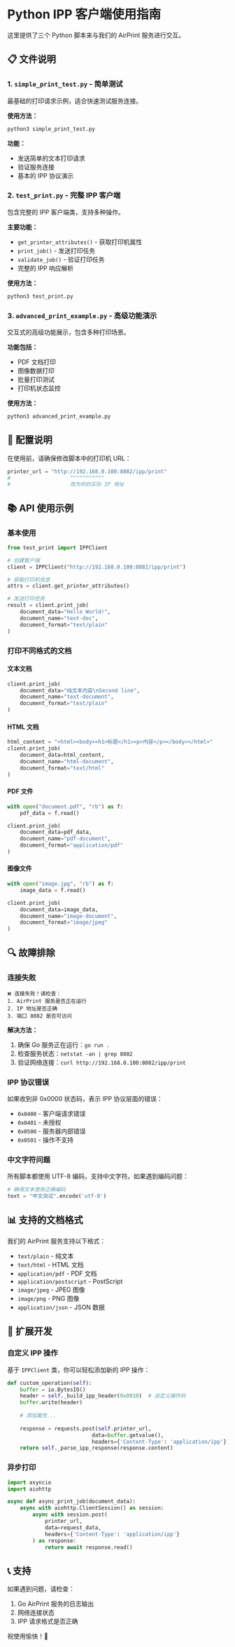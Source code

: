 # Python IPP 客户端使用指南

这里提供了三个 Python 脚本来与我们的 AirPrint 服务进行交互。

## 📋 文件说明

### 1. `simple_print_test.py` - 简单测试
最基础的打印请求示例，适合快速测试服务连接。

**使用方法：**
```bash
python3 simple_print_test.py
```

**功能：**
- 发送简单的文本打印请求
- 验证服务连接
- 基本的 IPP 协议演示

### 2. `test_print.py` - 完整 IPP 客户端
包含完整的 IPP 客户端类，支持多种操作。

**主要功能：**
- `get_printer_attributes()` - 获取打印机属性
- `print_job()` - 发送打印任务
- `validate_job()` - 验证打印任务
- 完整的 IPP 响应解析

**使用方法：**
```bash
python3 test_print.py
```

### 3. `advanced_print_example.py` - 高级功能演示
交互式的高级功能展示，包含多种打印场景。

**功能包括：**
- PDF 文档打印
- 图像数据打印
- 批量打印测试
- 打印机状态监控

**使用方法：**
```bash
python3 advanced_print_example.py
```

## 🔧 配置说明

在使用前，请确保修改脚本中的打印机 URL：

```python
printer_url = "http://192.168.0.100:8082/ipp/print"
#                   ^^^^^^^^^^^ 
#                   改为你的实际 IP 地址
```

## 📚 API 使用示例

### 基本使用
```python
from test_print import IPPClient

# 创建客户端
client = IPPClient("http://192.168.0.100:8082/ipp/print")

# 获取打印机信息
attrs = client.get_printer_attributes()

# 发送打印任务
result = client.print_job(
    document_data="Hello World!",
    document_name="test-doc",
    document_format="text/plain"
)
```

### 打印不同格式的文档

#### 文本文档
```python
client.print_job(
    document_data="纯文本内容\nSecond line",
    document_name="text-document",
    document_format="text/plain"
)
```

#### HTML 文档
```python
html_content = "<html><body><h1>标题</h1><p>内容</p></body></html>"
client.print_job(
    document_data=html_content,
    document_name="html-document", 
    document_format="text/html"
)
```

#### PDF 文件
```python
with open("document.pdf", "rb") as f:
    pdf_data = f.read()

client.print_job(
    document_data=pdf_data,
    document_name="pdf-document",
    document_format="application/pdf"
)
```

#### 图像文件
```python
with open("image.jpg", "rb") as f:
    image_data = f.read()

client.print_job(
    document_data=image_data,
    document_name="image-document",
    document_format="image/jpeg"
)
```

## 🔍 故障排除

### 连接失败
```
❌ 连接失败！请检查：
1. AirPrint 服务是否正在运行
2. IP 地址是否正确  
3. 端口 8082 是否可访问
```

**解决方法：**
1. 确保 Go 服务正在运行：`go run .`
2. 检查服务状态：`netstat -an | grep 8082`
3. 验证网络连接：`curl http://192.168.0.100:8082/ipp/print`

### IPP 协议错误
如果收到非 0x0000 状态码，表示 IPP 协议层面的错误：

- `0x0400` - 客户端请求错误
- `0x0401` - 未授权
- `0x0500` - 服务器内部错误
- `0x0501` - 操作不支持

### 中文字符问题
所有脚本都使用 UTF-8 编码，支持中文字符。如果遇到编码问题：

```python
# 确保文本使用正确编码
text = "中文测试".encode('utf-8')
```

## 📊 支持的文档格式

我们的 AirPrint 服务支持以下格式：

- `text/plain` - 纯文本
- `text/html` - HTML 文档
- `application/pdf` - PDF 文档
- `application/postscript` - PostScript
- `image/jpeg` - JPEG 图像
- `image/png` - PNG 图像
- `application/json` - JSON 数据

## 🚀 扩展开发

### 自定义 IPP 操作
基于 `IPPClient` 类，你可以轻松添加新的 IPP 操作：

```python
def custom_operation(self):
    buffer = io.BytesIO()
    header = self._build_ipp_header(0x0010)  # 自定义操作码
    buffer.write(header)
    
    # 添加属性...
    
    response = requests.post(self.printer_url, 
                           data=buffer.getvalue(),
                           headers={'Content-Type': 'application/ipp'})
    return self._parse_ipp_response(response.content)
```

### 异步打印
```python
import asyncio
import aiohttp

async def async_print_job(document_data):
    async with aiohttp.ClientSession() as session:
        async with session.post(
            printer_url,
            data=request_data,
            headers={'Content-Type': 'application/ipp'}
        ) as response:
            return await response.read()
```

## 📞 支持

如果遇到问题，请检查：
1. Go AirPrint 服务的日志输出
2. 网络连接状态
3. IPP 请求格式是否正确

祝使用愉快！🎉